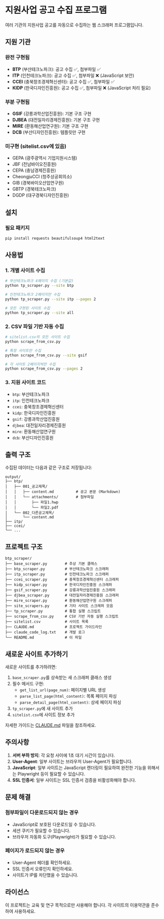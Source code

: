 # 지원사업 공고 수집 프로그램

여러 기관의 지원사업 공고를 자동으로 수집하는 웹 스크래퍼 프로그램입니다.

## 지원 기관

### 완전 구현됨
- **BTP** (부산테크노파크): 공고 수집 ✅, 첨부파일 ✅
- **ITP** (인천테크노파크): 공고 수집 ✅, 첨부파일 ❌ (JavaScript 보안)
- **CCEI** (충북창조경제혁신센터): 공고 수집 ✅, 첨부파일 ✅
- **KIDP** (한국디자인진흥원): 공고 수집 ✅, 첨부파일 ❌ (JavaScript 처리 필요)

### 부분 구현됨
- **GSIF** (강릉과학산업진흥원): 기본 구조 구현
- **DJBEA** (대전일자리경제진흥원): 기본 구조 구현
- **MIRE** (환동해산업연구원): 기본 구조 구현
- **DCB** (부산디자인진흥원): 템플릿만 구현

### 미구현 (sitelist.csv에 있음)
- GEPA (광주광역시 기업지원시스템)
- JBF (전남바이오진흥원)
- CEPA (충남경제진흥원)
- CheongjuCCI (청주상공회의소)
- GIB (경북바이오산업연구원)
- GBTP (경북테크노파크)
- DGDP (대구경북디자인진흥원)

## 설치

### 필요 패키지
```bash
pip install requests beautifulsoup4 html2text
```

## 사용법

### 1. 개별 사이트 수집
```bash
# 부산테크노파크 4페이지 수집 (기본값)
python tp_scraper.py --site btp

# 인천테크노파크 2페이지만 수집
python tp_scraper.py --site itp --pages 2

# 모든 구현된 사이트 수집
python tp_scraper.py --site all
```

### 2. CSV 파일 기반 자동 수집
```bash
# sitelist.csv의 모든 사이트 수집
python scrape_from_csv.py

# 특정 사이트만 수집
python scrape_from_csv.py --site gsif

# 각 사이트 2페이지씩만 수집
python scrape_from_csv.py --pages 2
```

### 3. 지원 사이트 코드
- `btp`: 부산테크노파크
- `itp`: 인천테크노파크
- `ccei`: 충북창조경제혁신센터
- `kidp`: 한국디자인진흥원
- `gsif`: 강릉과학산업진흥원
- `djbea`: 대전일자리경제진흥원
- `mire`: 환동해산업연구원
- `dcb`: 부산디자인진흥원

## 출력 구조

수집된 데이터는 다음과 같은 구조로 저장됩니다:

```
output/
├── btp/
│   ├── 001_공고제목/
│   │   ├── content.md          # 공고 본문 (Markdown)
│   │   └── attachments/        # 첨부파일
│   │       ├── 파일1.hwp
│   │       └── 파일2.pdf
│   └── 002_다른공고제목/
│       └── content.md
├── itp/
├── ccei/
└── ...
```

## 프로젝트 구조

```
btp_scraper/
├── base_scraper.py        # 추상 기본 클래스
├── btp_scraper.py         # 부산테크노파크 스크래퍼
├── itp_scraper.py         # 인천테크노파크 스크래퍼
├── ccei_scraper.py        # 충북창조경제혁신센터 스크래퍼
├── kidp_scraper.py        # 한국디자인진흥원 스크래퍼
├── gsif_scraper.py        # 강릉과학산업진흥원 스크래퍼
├── djbea_scraper.py       # 대전일자리경제진흥원 스크래퍼
├── mire_scraper.py        # 환동해산업연구원 스크래퍼
├── site_scrapers.py       # 기타 사이트 스크래퍼 모음
├── tp_scraper.py          # 통합 실행 스크립트
├── scrape_from_csv.py     # CSV 기반 자동 실행 스크립트
├── sitelist.csv           # 사이트 목록
├── CLAUDE.md              # 프로젝트 가이드라인
├── claude_code_log.txt    # 개발 로그
└── README.md              # 이 파일
```

## 새로운 사이트 추가하기

새로운 사이트를 추가하려면:

1. `base_scraper.py`를 상속받는 새 스크래퍼 클래스 생성
2. 필수 메서드 구현:
   - `get_list_url(page_num)`: 페이지별 URL 생성
   - `parse_list_page(html_content)`: 목록 페이지 파싱
   - `parse_detail_page(html_content)`: 상세 페이지 파싱
3. `tp_scraper.py`에 새 사이트 추가
4. `sitelist.csv`에 사이트 정보 추가

자세한 가이드는 [CLAUDE.md](CLAUDE.md) 파일을 참조하세요.

## 주의사항

1. **서버 부하 방지**: 각 요청 사이에 1초 대기 시간이 있습니다.
2. **User-Agent**: 일부 사이트는 브라우저 User-Agent가 필요합니다.
3. **JavaScript**: 일부 사이트는 JavaScript 렌더링이 필요하여 완전한 기능을 위해서는 Playwright 등이 필요할 수 있습니다.
4. **SSL 인증서**: 일부 사이트는 SSL 인증서 검증을 비활성화해야 합니다.

## 문제 해결

### 첨부파일이 다운로드되지 않는 경우
- JavaScript로 보호된 다운로드일 수 있습니다.
- 세션 쿠키가 필요할 수 있습니다.
- 브라우저 자동화 도구(Playwright)가 필요할 수 있습니다.

### 페이지가 로드되지 않는 경우
- User-Agent 헤더를 확인하세요.
- SSL 인증서 오류인지 확인하세요.
- 사이트가 IP를 차단했을 수 있습니다.

## 라이선스

이 프로젝트는 교육 및 연구 목적으로만 사용해야 합니다.
각 사이트의 이용약관을 준수하여 사용하세요.